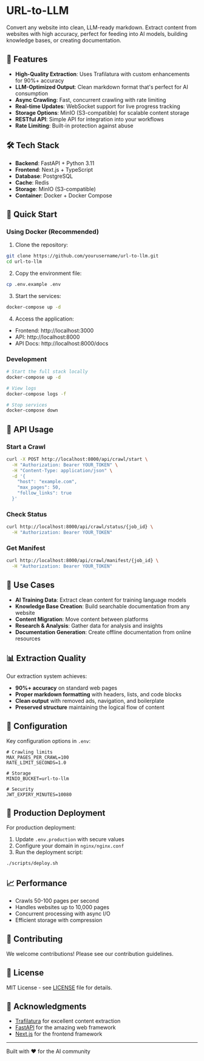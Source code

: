 # URL-to-LLM

Convert any website into clean, LLM-ready markdown. Extract content from websites with high accuracy, perfect for feeding into AI models, building knowledge bases, or creating documentation.

## 🚀 Features

- **High-Quality Extraction**: Uses Trafilatura with custom enhancements for 90%+ accuracy
- **LLM-Optimized Output**: Clean markdown format that's perfect for AI consumption
- **Async Crawling**: Fast, concurrent crawling with rate limiting
- **Real-time Updates**: WebSocket support for live progress tracking
- **Storage Options**: MinIO (S3-compatible) for scalable content storage
- **RESTful API**: Simple API for integration into your workflows
- **Rate Limiting**: Built-in protection against abuse

## 🛠️ Tech Stack

- **Backend**: FastAPI + Python 3.11
- **Frontend**: Next.js + TypeScript
- **Database**: PostgreSQL
- **Cache**: Redis
- **Storage**: MinIO (S3-compatible)
- **Container**: Docker + Docker Compose

## 🏃 Quick Start

### Using Docker (Recommended)

1. Clone the repository:
```bash
git clone https://github.com/yourusername/url-to-llm.git
cd url-to-llm
```

2. Copy the environment file:
```bash
cp .env.example .env
```

3. Start the services:
```bash
docker-compose up -d
```

4. Access the application:
- Frontend: http://localhost:3000
- API: http://localhost:8000
- API Docs: http://localhost:8000/docs

### Development

```bash
# Start the full stack locally
docker-compose up -d

# View logs
docker-compose logs -f

# Stop services
docker-compose down
```

## 📖 API Usage

### Start a Crawl

```bash
curl -X POST http://localhost:8000/api/crawl/start \
  -H "Authorization: Bearer YOUR_TOKEN" \
  -H "Content-Type: application/json" \
  -d '{
    "host": "example.com",
    "max_pages": 50,
    "follow_links": true
  }'
```

### Check Status

```bash
curl http://localhost:8000/api/crawl/status/{job_id} \
  -H "Authorization: Bearer YOUR_TOKEN"
```

### Get Manifest

```bash
curl http://localhost:8000/api/crawl/manifest/{job_id} \
  -H "Authorization: Bearer YOUR_TOKEN"
```

## 🎯 Use Cases

- **AI Training Data**: Extract clean content for training language models
- **Knowledge Base Creation**: Build searchable documentation from any website
- **Content Migration**: Move content between platforms
- **Research & Analysis**: Gather data for analysis and insights
- **Documentation Generation**: Create offline documentation from online resources

## 📊 Extraction Quality

Our extraction system achieves:
- **90%+ accuracy** on standard web pages
- **Proper markdown formatting** with headers, lists, and code blocks
- **Clean output** with removed ads, navigation, and boilerplate
- **Preserved structure** maintaining the logical flow of content

## 🔧 Configuration

Key configuration options in `.env`:

```env
# Crawling limits
MAX_PAGES_PER_CRAWL=100
RATE_LIMIT_SECONDS=1.0

# Storage
MINIO_BUCKET=url-to-llm

# Security
JWT_EXPIRY_MINUTES=10080
```

## 🚦 Production Deployment

For production deployment:

1. Update `.env.production` with secure values
2. Configure your domain in `nginx/nginx.conf`
3. Run the deployment script:

```bash
./scripts/deploy.sh
```

## 📈 Performance

- Crawls 50-100 pages per second
- Handles websites up to 10,000 pages
- Concurrent processing with async I/O
- Efficient storage with compression

## 🤝 Contributing

We welcome contributions! Please see our contribution guidelines.

## 📄 License

MIT License - see [LICENSE](LICENSE) file for details.

## 🙏 Acknowledgments

- [Trafilatura](https://github.com/adbar/trafilatura) for excellent content extraction
- [FastAPI](https://fastapi.tiangolo.com/) for the amazing web framework
- [Next.js](https://nextjs.org/) for the frontend framework

---

Built with ❤️ for the AI community